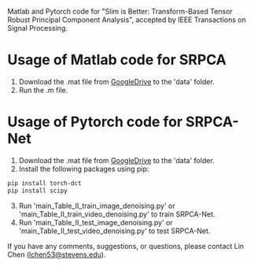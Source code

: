Matlab and Pytorch code for "Slim is Better: Transform-Based Tensor Robust Principal Component Analysis", accepted by IEEE Transactions on Signal Processing.
# Usage of Matlab code for SRPCA
1. Download the .mat file from [GoogleDrive](https://drive.google.com/drive/folders/1l1yW27thSGzbMQFaCFP6OSV1vktghXs7?usp=drive_link) to the 'data' folder. 
2. Run the .m file.
# Usage of Pytorch code for SRPCA-Net
1. Download the .mat file from [GoogleDrive](https://drive.google.com/drive/folders/1l1yW27thSGzbMQFaCFP6OSV1vktghXs7?usp=drive_link) to the 'data' folder.
2. Install the following packages using pip:
```sh
pip install torch-dct
pip install scipy
```
3. Run 'main_Table_II_train_image_denoising.py' or 'main_Table_II_train_video_denoising.py' to train SRPCA-Net.
4. Run 'main_Table_II_test_image_denoising.py' or 'main_Table_II_test_video_denoising.py' to test SRPCA-Net.

If you have any comments, suggestions, or questions, please contact Lin Chen (lchen53@stevens.edu).
